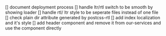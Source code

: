 [] document deployment process 
[] handle ltr/rtl switch to be smooth by showing loader 
[] handle rtl/ ltr style to be seperate files instead of one file
[] check plain dir attribute generated by postcss-rtl
[] add index localization and it's style 
[] add header component and remove it from our-services and use the component directly
